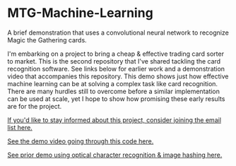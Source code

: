 # MTG-Machine-Learning
A brief demonstration that uses a convolutional neural network to recognize Magic the Gathering cards.

I'm embarking on a project to bring a cheap & effective trading card sorter to market. This is the second repository that I've shared tackling the card recognition software. See links below for earlier work and a demonstration video that accompanies this repository. This demo shows just how effective machine learning can be at solving a complex task like card recognition. There are many hurdles still to overcome before a similar implementation can be used at scale, yet I hope to show how promising these early results are for the project. 

[If you'd like to stay informed about this project, consider joining the email list here.](https://forms.gle/iumqqGqnhXvxfDHw8)

[See the demo video going through this code here.](https://youtu.be/L17r8lau9S8)

[See prior demo using optical character recognition & image hashing here.](https://github.com/Jack-Baumgartel/MTG-OCR-Imagehashing)

